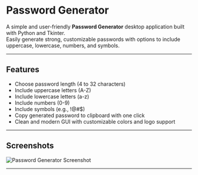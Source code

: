 # Password Generator

A simple and user-friendly **Password Generator** desktop application built with Python and Tkinter.  
Easily generate strong, customizable passwords with options to include uppercase, lowercase, numbers, and symbols.

---

## Features

- Choose password length (4 to 32 characters)
- Include uppercase letters (A-Z)
- Include lowercase letters (a-z)
- Include numbers (0-9)
- Include symbols (e.g., !@#$)
- Copy generated password to clipboard with one click
- Clean and modern GUI with customizable colors and logo support

---

## Screenshots

![Password Generator Screenshot](https://cdn.discordapp.com/attachments/1384613474935771266/1384634187080007691/image.png?ex=68532493&is=6851d313&hm=bfa203268ab5c7b9658ad56537a644cfcd30c8309058a5f574fb3ec82702cabe&)  

---


